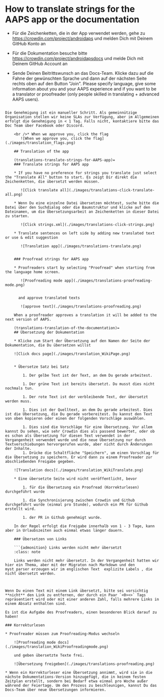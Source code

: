# How to translate strings for the AAPS app or the documentation

* Für die Zeichenketten, die in der App verwendet werden, gehe zu <https://crowdin.com/project/androidaps> und melden Dich mit Deinem GitHub Konto an
* Für die Dokumentation besuche bitte <https://crowdin.com/project/androidapsdocs> und melde Dich mit Deinem GitHub Account an

* Sende Deinen Beitrittswunsch an das Docs-Team. Klicke dazu auf die Fahne der gewünschten Sprache und dann auf der nächsten Seite rechts oben auf den Button "Join". Please specify language, give some information about you and your AAPS experience and if you want to be a translator or proofreader (only people skilled in translating + advanced AAPS users).

```{admonition} Zeit für die Freigabe :class: note

Die Genehmigung ist ein manueller Schritt. Als gemeinnützige Organisation stellen wir keine SLAs zur Verfügung, aber im Allgemeinen erfolgt die Genehmigung in < 1 Tag. Falls nicht, kontaktiere bitte das Doc Team über Facebook oder Discord.

    <br />* When we approve you, click the flag
       ![When we approve you, click the flag](./images/translation_flags.png)
    
    ## Translation of the app
    
    (translations-translate-strings-for-AAPS-app)=
    ### Translate strings for AAPS app
    
    * If you have no preference for strings you translate just select the "Translate All" button to start. Es zeigt Dir direkt die Zeichenketten, die übersetzt werden müssen.
    
       ![Click translate all](./images/translations-click-translate-all.png)
    
    * Wenn Du eine einzelne Datei übersetzen möchtest, suche bitte die Datei über den Suchdialog oder die Baumstruktur und klicke auf den Dateinamen, um die Übersetzungsarbeit an Zeichenketten in dieser Datei zu starten.
    
       ![Click strings.xml](./images/translations-click-strings.png)
    
    * Translate sentences on left side by adding new translated text or use & edit suggestion 
    
       ![Translation app](./images/translations-translate.png)
    
    
    ### Proofread strings for AAPS app
    
    * Proofreaders start by selecting "Proofread" when starting from the language home screen.
    
       ![Proofreading mode app](./images/translations-proofreading-mode.png) 
    
    
      and approve translated texts 
    
       ![approve text](./images/translations-proofreading.png)
    
    When a proofreader approves a translation it will be added to the next version of AAPS.
    
    (translations-translation-of-the-documentation)=
    ## Übersetzung der Dokumentation
    
    * Klicke zum Start der Übersetzung auf den Namen der Seite der Dokumentation, die Du übersetzen willst
    
    ![Click docs page](./images/translation_WikiPage.png)
    
    
    * Übersetze Satz bei Satz
    
        1. Der gelbe Text ist der Text, an dem Du gerade arbeitest.
    
        1. Der grüne Text ist bereits übersetzt. Du musst dies nicht nochmals tun.
    
        1. Der rote Text ist der verbleibende Text, der übersetzt werden muss.
    
        1. Dies ist der Quelltext, an dem Du gerade arbeitest. Dies ist die Übersetzung, die Du gerade vorbereitest. Du kannst den Text von oben kopieren oder einen der folgenden Vorschläge auswählen.
    
        1. Dies sind die Vorschläge für eine Übersetzung. Vor allem kannst Du sehen, wie sehr Crowdin dies als passend bewertet, oder ob es schon als Übersetzung für diesen Text verwendet in der Vergangenheit verwendet wurde und die neue Übersetzung nur durch Textverschiebungen hervorgerufen wurde, aber nicht durch Änderungen der Inhalte.
        1. Drücke die Schaltfläche "Speichern", um einen Vorschlag für die Übersetzung zu speichern. Er wird dann zu einem Proofreader zur abschließenden Freigabe gegeben.
    
    ![Translation docs](./images/translation_WikiTranslate.png)
    
    * Eine übersetzte Seite wird nicht veröffentlicht, bevor 
    
        1. für die Übersetzung ein Proofread (Korrekturlesen) durchgeführt wurde
    
        1. die Synchronisierung zwischen Crowdin und Github durchgeführt wurde (einmal pro Stunde), wodurch ein PR für Github erstellt wird.
    
        1. der PR in Github genehmigt wurde.
    
    In der Regel erfolgt die Freigabe innerhalb von 1 - 3 Tage, kann aber in Urlaubszeiten auch einmal etwas länger dauern.
    
    ### Übersetzen von Links
    
    ```{admonition} Links werden nicht mehr übersetzt
    :class: note
    
    Links werden nicht mehr übersetzt. In der Vergangenheit hatten wir hier ein Thema, aber mit der Migraton nach Markdown und den myst_parser erzeugen wir im englischen Text  explizite Labels , die nicht übersetzt werden.
    
    

Wenn Du einen Text mit einem Link übersetzt, bitte sei vorsichtig **nicht** den Link zu entfernen, der durch ein Paar `<0><>` Tags repräsentiert wird oder mit einer anderen Zahl, falls mehrere Links in einem Absatz enthalten sind.

Es ist die Aufgabe des Proofreaders, einen besonderen Blick darauf zu haben!

### Korrekturlesen

* Proofreader müssen zum Proofreading-Modus wechseln
    
    ![Proofreading mode docs](./images/translation_WikiProofreadingmode.png)
    
    und geben übersetzte Texte frei.
    
    ![Übersetzung freigeben](./images/translations-proofreading.png)

* Wenn ein Korrekturleser eine Übersetzung annimmt, wird sie in die nächste Dokumentations-Version hinzugefügt, die in keinem festen Zeitplan erstellt, sondern bei Bedarf etwa einmal pro Woche außer während der Feiertage. Um den Prozess zu beschleunigen, kannst Du das Docs-Team über neue Übersetzungen informieren.